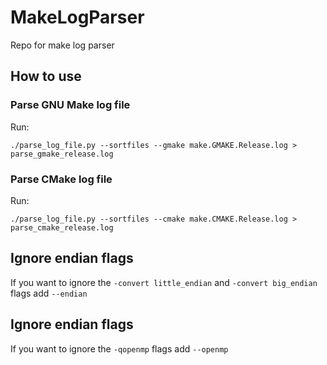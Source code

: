 # MakeLogParser
Repo for make log parser

## How to use

### Parse GNU Make log file

Run:
```
./parse_log_file.py --sortfiles --gmake make.GMAKE.Release.log > parse_gmake_release.log
```
### Parse CMake log file

Run:
```
./parse_log_file.py --sortfiles --cmake make.CMAKE.Release.log > parse_cmake_release.log
```

## Ignore endian flags
If you want to ignore the `-convert little_endian` and `-convert big_endian` flags add `--endian`

## Ignore endian flags
If you want to ignore the `-qopenmp` flags add `--openmp`

